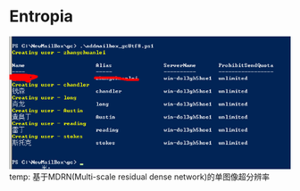 # Entropia
![image](https://github.com/lexsaints/powershell/blob/master/IMG/ps2.png)
temp: 基于MDRN(Multi-scale residual dense network)的单图像超分辨率

